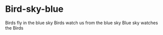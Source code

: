 # Bird-sky-blue
Birds fly in the blue sky
Birds watch us from the blue sky
Blue sky watches the Birds
